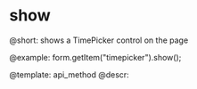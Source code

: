 show
=============

@short: shows a TimePicker control on the page
 


@example:
form.getItem("timepicker").show();


@template: api_method
@descr:


